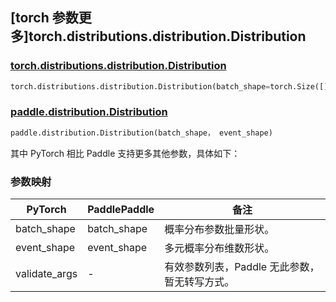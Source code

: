 ## [torch 参数更多]torch.distributions.distribution.Distribution

### [torch.distributions.distribution.Distribution](https://pytorch.org/docs/1.13/distributions.html#torch.distributions.distribution.Distribution)

```python
torch.distributions.distribution.Distribution(batch_shape=torch.Size([]), event_shape=torch.Size([]), validate_args=None)
```

### [paddle.distribution.Distribution](https://www.paddlepaddle.org.cn/documentation/docs/zh/api/paddle/distribution/Distribution_cn.html)

```python
paddle.distribution.Distribution(batch_shape， event_shape)
```

其中 PyTorch 相比 Paddle 支持更多其他参数，具体如下：

### 参数映射

| PyTorch       | PaddlePaddle | 备注                                          |
| ------------- | ------------ | --------------------------------------------- |
| batch_shape   | batch_shape  | 概率分布参数批量形状。                        |
| event_shape   | event_shape  | 多元概率分布维数形状。                        |
| validate_args | -            | 有效参数列表，Paddle 无此参数，暂无转写方式。 |
